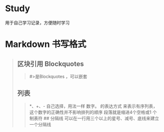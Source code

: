 # Study
用于自己学习记录，方便随时学习

Markdown 书写格式
==================
> ## 区块引用 Blockquotes
>>#>是Blockquotes ，可以嵌套
>## 列表
>> *、+、- 自己选择，用法一样
数字。 的表达方式 来表示有序列表，这个数字的正确性并不影响排列的顺序
    段落就是缩进4个空格或1 个制表符
    ## 分隔线
    可以在一行用三个以上的星号、减号、底线来建立一个分隔线